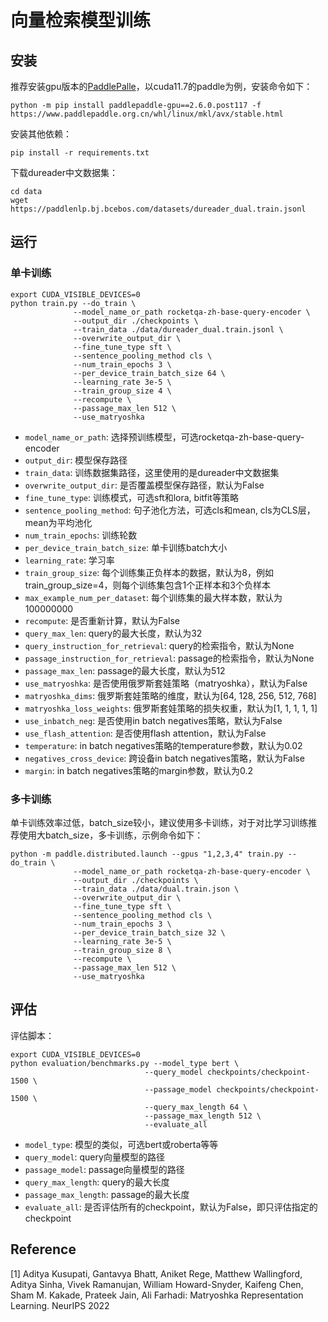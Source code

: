 # 向量检索模型训练

## 安装

推荐安装gpu版本的[PaddlePalle](https://www.paddlepaddle.org.cn/install/quick?docurl=/documentation/docs/zh/install/pip/linux-pip.html)，以cuda11.7的paddle为例，安装命令如下：

```
python -m pip install paddlepaddle-gpu==2.6.0.post117 -f https://www.paddlepaddle.org.cn/whl/linux/mkl/avx/stable.html
```
安装其他依赖：
```
pip install -r requirements.txt
```

下载dureader中文数据集：

```
cd data
wget https://paddlenlp.bj.bcebos.com/datasets/dureader_dual.train.jsonl
```

## 运行

### 单卡训练

```
export CUDA_VISIBLE_DEVICES=0
python train.py --do_train \
              --model_name_or_path rocketqa-zh-base-query-encoder \
              --output_dir ./checkpoints \
              --train_data ./data/dureader_dual.train.jsonl \
              --overwrite_output_dir \
              --fine_tune_type sft \
              --sentence_pooling_method cls \
              --num_train_epochs 3 \
              --per_device_train_batch_size 64 \
              --learning_rate 3e-5 \
              --train_group_size 4 \
              --recompute \
              --passage_max_len 512 \
              --use_matryoshka
```

- `model_name_or_path`: 选择预训练模型，可选rocketqa-zh-base-query-encoder
- `output_dir`: 模型保存路径
- `train_data`: 训练数据集路径，这里使用的是dureader中文数据集
- `overwrite_output_dir`: 是否覆盖模型保存路径，默认为False
- `fine_tune_type`: 训练模式，可选sft和lora, bitfit等策略
- `sentence_pooling_method`: 句子池化方法，可选cls和mean, cls为CLS层，mean为平均池化
- `num_train_epochs`: 训练轮数
- `per_device_train_batch_size`: 单卡训练batch大小
- `learning_rate`: 学习率
- `train_group_size`: 每个训练集正负样本的数据，默认为8，例如train_group_size=4，则每个训练集包含1个正样本和3个负样本
- `max_example_num_per_dataset`: 每个训练集的最大样本数，默认为100000000
- `recompute`: 是否重新计算，默认为False
- `query_max_len`: query的最大长度，默认为32
- `query_instruction_for_retrieval`: query的检索指令，默认为None
- `passage_instruction_for_retrieval`: passage的检索指令，默认为None
- `passage_max_len`: passage的最大长度，默认为512
- `use_matryoshka`: 是否使用俄罗斯套娃策略（matryoshka），默认为False
- `matryoshka_dims`: 俄罗斯套娃策略的维度，默认为[64, 128, 256, 512, 768]
- `matryoshka_loss_weights`: 俄罗斯套娃策略的损失权重，默认为[1, 1, 1, 1, 1]
- `use_inbatch_neg`: 是否使用in batch negatives策略，默认为False
- `use_flash_attention`: 是否使用flash attention，默认为False
- `temperature`: in batch negatives策略的temperature参数，默认为0.02
- `negatives_cross_device`: 跨设备in batch negatives策略，默认为False
- `margin`: in batch negatives策略的margin参数，默认为0.2

### 多卡训练

单卡训练效率过低，batch_size较小，建议使用多卡训练，对于对比学习训练推荐使用大batch_size，多卡训练，示例命令如下：

```
python -m paddle.distributed.launch --gpus "1,2,3,4" train.py --do_train \
              --model_name_or_path rocketqa-zh-base-query-encoder \
              --output_dir ./checkpoints \
              --train_data ./data/dual.train.json \
              --overwrite_output_dir \
              --fine_tune_type sft \
              --sentence_pooling_method cls \
              --num_train_epochs 3 \
              --per_device_train_batch_size 32 \
              --learning_rate 3e-5 \
              --train_group_size 8 \
              --recompute \
              --passage_max_len 512 \
              --use_matryoshka
```

## 评估

评估脚本：

```
export CUDA_VISIBLE_DEVICES=0
python evaluation/benchmarks.py --model_type bert \
                              --query_model checkpoints/checkpoint-1500 \
                              --passage_model checkpoints/checkpoint-1500 \
                              --query_max_length 64 \
                              --passage_max_length 512 \
                              --evaluate_all
```
- `model_type`: 模型的类似，可选bert或roberta等等
- `query_model`: query向量模型的路径
- `passage_model`: passage向量模型的路径
- `query_max_length`: query的最大长度
- `passage_max_length`: passage的最大长度
- `evaluate_all`: 是否评估所有的checkpoint，默认为False，即只评估指定的checkpoint

## Reference

[1] Aditya Kusupati, Gantavya Bhatt, Aniket Rege, Matthew Wallingford, Aditya Sinha, Vivek Ramanujan, William Howard-Snyder, Kaifeng Chen, Sham M. Kakade, Prateek Jain, Ali Farhadi: Matryoshka Representation Learning. NeurIPS 2022
